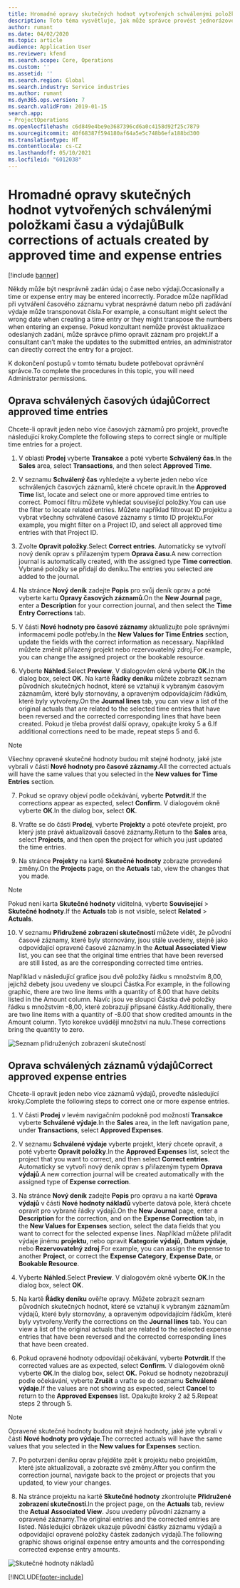 ```yaml
---
title: Hromadné opravy skutečných hodnot vytvořených schválenými položkami času a výdajů
description: Toto téma vysvětluje, jak může správce provést jednorázové nebo hromadné opravy dříve schválených položek času nebo výdajů, pokud není fakturace dokončena.
author: rumant
ms.date: 04/02/2020
ms.topic: article
audience: Application User
ms.reviewer: kfend
ms.search.scope: Core, Operations
ms.custom: ''
ms.assetid: ''
ms.search.region: Global
ms.search.industry: Service industries
ms.author: rumant
ms.dyn365.ops.version: 7
ms.search.validFrom: 2019-01-15
search.app:
- ProjectOperations
ms.openlocfilehash: c6d849e4be9e3687396cd6a0c4158d92f25c7879
ms.sourcegitcommit: 40f68387f594180af64a5e5c748b6efa188bd300
ms.translationtype: HT
ms.contentlocale: cs-CZ
ms.lasthandoff: 05/10/2021
ms.locfileid: "6012038"
---
```

# <a name="bulk-corrections-of-actuals-created-by-approved-time-and-expense-entries"></a><span data-ttu-id="e8bbe-103">Hromadné opravy skutečných hodnot vytvořených schválenými položkami času a výdajů</span><span class="sxs-lookup"><span data-stu-id="e8bbe-103">Bulk corrections of actuals created by approved time and expense entries</span></span>

[!include [banner](../includes/psa-now-project-operations.md)]

<span data-ttu-id="e8bbe-104">Někdy může být nesprávně zadán údaj o čase nebo výdaji.</span><span class="sxs-lookup"><span data-stu-id="e8bbe-104">Occasionally a time or expense entry may be entered incorrectly.</span></span> <span data-ttu-id="e8bbe-105">Poradce může například při vytváření časového záznamu vybrat nesprávné datum nebo při zadávání výdaje může transponovat čísla.</span><span class="sxs-lookup"><span data-stu-id="e8bbe-105">For example, a consultant might select the wrong date when creating a time entry or they might transpose the numbers when entering an expense.</span></span> <span data-ttu-id="e8bbe-106">Pokud konzultant nemůže provést aktualizace odeslaných zadání, může správce přímo opravit záznam pro projekt.</span><span class="sxs-lookup"><span data-stu-id="e8bbe-106">If a consultant can’t make the updates to the submitted entries, an administrator can directly correct the entry for a project.</span></span>

<span data-ttu-id="e8bbe-107">K dokončení postupů v tomto tématu budete potřebovat oprávnění správce.</span><span class="sxs-lookup"><span data-stu-id="e8bbe-107">To complete the procedures in this topic, you will need Administrator permissions.</span></span>

## <a name="correct-approved-time-entries"></a><span data-ttu-id="e8bbe-108">Oprava schválených časových údajů</span><span class="sxs-lookup"><span data-stu-id="e8bbe-108">Correct approved time entries</span></span>     

<span data-ttu-id="e8bbe-109">Chcete-li opravit jeden nebo více časových záznamů pro projekt, proveďte následující kroky.</span><span class="sxs-lookup"><span data-stu-id="e8bbe-109">Complete the following steps to correct single or multiple time entries for a project.</span></span>

1. <span data-ttu-id="e8bbe-110">V oblasti **Prodej** vyberte **Transakce** a poté vyberte **Schválený čas**.</span><span class="sxs-lookup"><span data-stu-id="e8bbe-110">In the **Sales** area, select **Transactions**, and then select **Approved Time**.</span></span> 

2. <span data-ttu-id="e8bbe-111">V seznamu **Schválený čas** vyhledejte a vyberte jeden nebo více schválených časových záznamů, které chcete opravit.</span><span class="sxs-lookup"><span data-stu-id="e8bbe-111">In the **Approved Time** list, locate and select one or more approved time entries to correct.</span></span> <span data-ttu-id="e8bbe-112">Pomocí filtru můžete vyhledat související položky.</span><span class="sxs-lookup"><span data-stu-id="e8bbe-112">You can use the filter to locate related entries.</span></span> <span data-ttu-id="e8bbe-113">Můžete například filtrovat ID projektu a vybrat všechny schválené časové záznamy s tímto ID projektu.</span><span class="sxs-lookup"><span data-stu-id="e8bbe-113">For example, you might filter on a Project ID, and select all approved time entries with that Project ID.</span></span>

3. <span data-ttu-id="e8bbe-114">Zvolte **Opravit položky**.</span><span class="sxs-lookup"><span data-stu-id="e8bbe-114">Select **Correct entries**.</span></span> <span data-ttu-id="e8bbe-115">Automaticky se vytvoří nový deník oprav s přiřazeným typem **Oprava času**.</span><span class="sxs-lookup"><span data-stu-id="e8bbe-115">A new correction journal is automatically created, with the assigned type **Time correction**.</span></span> <span data-ttu-id="e8bbe-116">Vybrané položky se přidají do deníku.</span><span class="sxs-lookup"><span data-stu-id="e8bbe-116">The entries you selected are added to the journal.</span></span> 

4. <span data-ttu-id="e8bbe-117">Na stránce **Nový deník** zadejte **Popis** pro svůj deník oprav a poté vyberte kartu **Opravy časových záznamů**.</span><span class="sxs-lookup"><span data-stu-id="e8bbe-117">On the **New Journal** page, enter a **Description** for your correction journal, and then select the **Time Entry Corrections** tab.</span></span>  
5. <span data-ttu-id="e8bbe-118">V části **Nové hodnoty pro časové záznamy** aktualizujte pole správnými informacemi podle potřeby.</span><span class="sxs-lookup"><span data-stu-id="e8bbe-118">In the **New Values for Time Entries** section, update the fields with the correct information as necessary.</span></span> <span data-ttu-id="e8bbe-119">Například můžete změnit přiřazený projekt nebo rezervovatelný zdroj.</span><span class="sxs-lookup"><span data-stu-id="e8bbe-119">For example, you can change the assigned project or the bookable resource.</span></span>

6. <span data-ttu-id="e8bbe-120">Vyberte **Náhled**.</span><span class="sxs-lookup"><span data-stu-id="e8bbe-120">Select **Preview**.</span></span> <span data-ttu-id="e8bbe-121">V dialogovém okně vyberte **OK**.</span><span class="sxs-lookup"><span data-stu-id="e8bbe-121">In the dialog box, select **OK**.</span></span> <span data-ttu-id="e8bbe-122">Na kartě **Řádky deníku** můžete zobrazit seznam původních skutečných hodnot, které se vztahují k vybraným časovým záznamům, které byly stornovány, a opraveným odpovídajícím řádkům, které byly vytvořeny.</span><span class="sxs-lookup"><span data-stu-id="e8bbe-122">On the **Journal lines** tab, you can view a list of the original actuals that are related to the selected time entries that have been reversed and the corrected corresponding lines that have been created.</span></span> <span data-ttu-id="e8bbe-123">Pokud je třeba provést další opravy, opakujte kroky 5 a 6.</span><span class="sxs-lookup"><span data-stu-id="e8bbe-123">If additional corrections need to be made, repeat steps 5 and 6.</span></span> 

> [!NOTE]
> <span data-ttu-id="e8bbe-124">Všechny opravené skutečné hodnoty budou mít stejné hodnoty, jaké jste vybrali v části **Nové hodnoty pro časové záznamy**.</span><span class="sxs-lookup"><span data-stu-id="e8bbe-124">All the corrected actuals will have the same values that you selected in the **New values for Time Entries** section.</span></span>

7. <span data-ttu-id="e8bbe-125">Pokud se opravy objeví podle očekávání, vyberte **Potvrdit**.</span><span class="sxs-lookup"><span data-stu-id="e8bbe-125">If the corrections appear as expected, select **Confirm**.</span></span> <span data-ttu-id="e8bbe-126">V dialogovém okně vyberte **OK**.</span><span class="sxs-lookup"><span data-stu-id="e8bbe-126">In the dialog box, select **OK**.</span></span>

8. <span data-ttu-id="e8bbe-127">Vraťte se do části **Prodej**, vyberte **Projekty** a poté otevřete projekt, pro který jste právě aktualizovali časové záznamy.</span><span class="sxs-lookup"><span data-stu-id="e8bbe-127">Return to the **Sales** area, select **Projects**, and then open the project for which you just updated the time entries.</span></span> 

9. <span data-ttu-id="e8bbe-128">Na stránce **Projekty** na kartě **Skutečné hodnoty** zobrazte provedené změny.</span><span class="sxs-lookup"><span data-stu-id="e8bbe-128">On the **Projects** page, on the **Actuals** tab, view the changes that you made.</span></span> 

> [!NOTE]
> <span data-ttu-id="e8bbe-129">Pokud není karta **Skutečné hodnoty** viditelná, vyberte **Související** > **Skutečné hodnoty**.</span><span class="sxs-lookup"><span data-stu-id="e8bbe-129">If the **Actuals** tab is not visible, select **Related** > **Actuals**.</span></span>  

10. <span data-ttu-id="e8bbe-130">V seznamu **Přidružené zobrazení skutečností** můžete vidět, že původní časové záznamy, které byly stornovány, jsou stále uvedeny, stejně jako odpovídající opravené časové záznamy.</span><span class="sxs-lookup"><span data-stu-id="e8bbe-130">In the **Actual Associated View** list, you can see that the original time entries that have been reversed are still listed, as are the corresponding corrected time entries.</span></span> 

<span data-ttu-id="e8bbe-131">Například v následující grafice jsou dvě položky řádku s množstvím 8,00, jejichž debety jsou uvedeny ve sloupci Částka.</span><span class="sxs-lookup"><span data-stu-id="e8bbe-131">For example, in the following graphic, there are two line items with a quantity of 8.00 that have debits listed in the Amount column.</span></span> <span data-ttu-id="e8bbe-132">Navíc jsou ve sloupci Částka dvě položky řádku s množstvím -8,00, které zobrazují připsané částky.</span><span class="sxs-lookup"><span data-stu-id="e8bbe-132">Additionally, there are two line items with a quantity of -8.00 that show credited amounts in the Amount column.</span></span> <span data-ttu-id="e8bbe-133">Tyto korekce uvádějí množství na nulu.</span><span class="sxs-lookup"><span data-stu-id="e8bbe-133">These corrections bring the quantity to zero.</span></span>

![Seznam přidružených zobrazení skutečností](https://github.com/MicrosoftDocs/dynamics-365-customer-engagement-pr/blob/bulk-corrections-actuals-created-by-approved-time-expense-entries.md/time-actuals.png)
 
## <a name="correct-approved-expense-entries"></a><span data-ttu-id="e8bbe-135">Oprava schválených záznamů výdajů</span><span class="sxs-lookup"><span data-stu-id="e8bbe-135">Correct approved expense entries</span></span>

<span data-ttu-id="e8bbe-136">Chcete-li opravit jeden nebo více záznamů výdajů, proveďte následující kroky.</span><span class="sxs-lookup"><span data-stu-id="e8bbe-136">Complete the following steps to correct one or more expense entries.</span></span> 

1. <span data-ttu-id="e8bbe-137">V části **Prodej** v levém navigačním podokně pod možností **Transakce** vyberte **Schválené výdaje**.</span><span class="sxs-lookup"><span data-stu-id="e8bbe-137">In the **Sales** area, in the left navigation pane, under **Transactions**, select **Approved Expenses**.</span></span>

2. <span data-ttu-id="e8bbe-138">V seznamu **Schválené výdaje** vyberte projekt, který chcete opravit, a poté vyberte **Opravit položky**.</span><span class="sxs-lookup"><span data-stu-id="e8bbe-138">In the **Approved Expenses** list, select the project that you want to correct, and then select **Correct entries**.</span></span> <span data-ttu-id="e8bbe-139">Automaticky se vytvoří nový deník oprav s přiřazeným typem **Oprava výdajů**.</span><span class="sxs-lookup"><span data-stu-id="e8bbe-139">A new correction journal will be created automatically with the assigned type of **Expense correction**.</span></span> 

3. <span data-ttu-id="e8bbe-140">Na stránce **Nový deník** zadejte **Popis** pro opravu a na kartě **Oprava výdajů** v části **Nové hodnoty nákladů** vyberte datová pole, která chcete opravit pro vybrané řádky výdajů.</span><span class="sxs-lookup"><span data-stu-id="e8bbe-140">On the **New Journal** page, enter a **Description** for the correction, and on the **Expense Correction** tab, in the **New Values for Expenses** section, select the data fields that you want to correct for the selected expense lines.</span></span> <span data-ttu-id="e8bbe-141">Například můžete přiřadit výdaje jinému **projektu**, nebo opravit **Kategorie výdajů**, **Datum výdaje**, nebo **Rezervovatelný zdroj**.</span><span class="sxs-lookup"><span data-stu-id="e8bbe-141">For example, you can assign the expense to another **Project**, or correct the **Expense Category**, **Expense Date**, or **Bookable Resource**.</span></span>

4. <span data-ttu-id="e8bbe-142">Vyberte **Náhled**.</span><span class="sxs-lookup"><span data-stu-id="e8bbe-142">Select **Preview**.</span></span> <span data-ttu-id="e8bbe-143">V dialogovém okně vyberte **OK**.</span><span class="sxs-lookup"><span data-stu-id="e8bbe-143">In the dialog box, select **OK**.</span></span> 

5. <span data-ttu-id="e8bbe-144">Na kartě **Řádky deníku** ověřte opravy. Můžete zobrazit seznam původních skutečných hodnot, které se vztahují k vybraným záznamům výdajů, které byly stornovány, a opraveným odpovídajícím řádkům, které byly vytvořeny.</span><span class="sxs-lookup"><span data-stu-id="e8bbe-144">Verify the corrections on the **Journal lines** tab. You can view a list of the original actuals that are related to the selected expense entries that have been reversed and the corrected corresponding lines that have been created.</span></span>

6. <span data-ttu-id="e8bbe-145">Pokud opravené hodnoty odpovídají očekávání, vyberte **Potvrdit**.</span><span class="sxs-lookup"><span data-stu-id="e8bbe-145">If the corrected values are as expected, select **Confirm**.</span></span> <span data-ttu-id="e8bbe-146">V dialogovém okně vyberte **OK**.</span><span class="sxs-lookup"><span data-stu-id="e8bbe-146">In the dialog box, select **OK.**</span></span> <span data-ttu-id="e8bbe-147">Pokud se hodnoty nezobrazují podle očekávání, vyberte **Zrušit** a vraťte se do seznamu **Schválené výdaje**.</span><span class="sxs-lookup"><span data-stu-id="e8bbe-147">If the values are not showing as expected, select **Cancel** to return to the **Approved Expenses** list.</span></span> <span data-ttu-id="e8bbe-148">Opakujte kroky 2 až 5.</span><span class="sxs-lookup"><span data-stu-id="e8bbe-148">Repeat steps 2 through 5.</span></span> 

> [!NOTE]
> <span data-ttu-id="e8bbe-149">Opravené skutečné hodnoty budou mít stejné hodnoty, jaké jste vybrali v části **Nové hodnoty pro výdaje**.</span><span class="sxs-lookup"><span data-stu-id="e8bbe-149">The corrected actuals will have the same values that you selected in the **New values for Expenses** section.</span></span>

7. <span data-ttu-id="e8bbe-150">Po potvrzení deníku oprav přejděte zpět k projektu nebo projektům, které jste aktualizovali, a zobrazte své změny.</span><span class="sxs-lookup"><span data-stu-id="e8bbe-150">After you confirm the correction journal, navigate back to the project or projects that you updated, to view your changes.</span></span>  

8. <span data-ttu-id="e8bbe-151">Na stránce projektu na kartě **Skutečné hodnoty** zkontrolujte **Přidružené zobrazení skutečností**.</span><span class="sxs-lookup"><span data-stu-id="e8bbe-151">In the project page, on the **Actuals** tab, review the **Actual Associated View**.</span></span> <span data-ttu-id="e8bbe-152">Jsou uvedeny původní záznamy a opravené záznamy.</span><span class="sxs-lookup"><span data-stu-id="e8bbe-152">The original entries and the corrected entries are listed.</span></span> <span data-ttu-id="e8bbe-153">Následující obrázek ukazuje původní částky záznamu výdajů a odpovídající opravené položky částek zadaných výdajů.</span><span class="sxs-lookup"><span data-stu-id="e8bbe-153">The following graphic shows original expense entry amounts and the corresponding corrected expense entry amounts.</span></span> 

![Skutečné hodnoty nákladů](https://user-images.githubusercontent.com/60806505/77122219-4cd52900-69fa-11ea-8349-ccd2ffebf640.png)


[!INCLUDE[footer-include](../includes/footer-banner.md)]